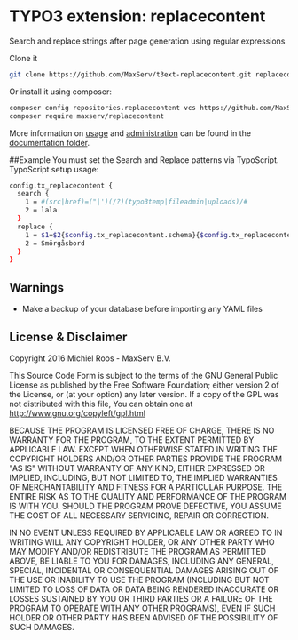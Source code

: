 # TYPO3 extension: replacecontent
Search and replace strings after page generation using regular expressions

Clone it
```bash
git clone https://github.com/MaxServ/t3ext-replacecontent.git replacecontent
```

Or install it using composer:
```bash
composer config repositories.replacecontent vcs https://github.com/MaxServ/t3ext-replacecontent.git
composer require maxserv/replacecontent
```

More information on [usage](Documentation/Introduction/Index.rst) and [administration](Documentation/Administration/Index.rst) can be found in the [documentation folder](Documentation/Index.rst).

##Example
You must set the Search and Replace patterns via TypoScript.
TypoScript setup usage:
```bash
config.tx_replacecontent {
  search {
    1 = #(src|href)=("|')(/?)(typo3temp|fileadmin|uploads)/#
    2 = lala
  }
  replace {
    1 = $1=$2{$config.tx_replacecontent.schema}{$config.tx_replacecontent.host}/$4/
    2 = Smörgåsbord
  }
}
```

## Warnings
* Make a backup of your database before importing any YAML files 

## License & Disclaimer
Copyright 2016 Michiel Roos - MaxServ B.V.

This Source Code Form is subject to the terms of the GNU General Public License as published by the Free Software Foundation; either version 2 of the License, or (at your option) any later version. If a copy of the GPL was not distributed with this file, You can obtain one at http://www.gnu.org/copyleft/gpl.html

BECAUSE THE PROGRAM IS LICENSED FREE OF CHARGE, THERE IS NO WARRANTY FOR THE PROGRAM, TO THE EXTENT PERMITTED BY APPLICABLE LAW. EXCEPT WHEN OTHERWISE STATED IN WRITING THE COPYRIGHT HOLDERS AND/OR OTHER PARTIES PROVIDE THE PROGRAM "AS IS" WITHOUT WARRANTY OF ANY KIND, EITHER EXPRESSED OR IMPLIED, INCLUDING, BUT NOT LIMITED TO, THE IMPLIED WARRANTIES OF MERCHANTABILITY AND FITNESS FOR A PARTICULAR PURPOSE. THE ENTIRE RISK AS TO THE QUALITY AND PERFORMANCE OF THE PROGRAM IS WITH YOU. SHOULD THE PROGRAM PROVE DEFECTIVE, YOU ASSUME THE COST OF ALL NECESSARY SERVICING, REPAIR OR CORRECTION.

IN NO EVENT UNLESS REQUIRED BY APPLICABLE LAW OR AGREED TO IN WRITING WILL ANY COPYRIGHT HOLDER, OR ANY OTHER PARTY WHO MAY MODIFY AND/OR REDISTRIBUTE THE PROGRAM AS PERMITTED ABOVE, BE LIABLE TO YOU FOR DAMAGES, INCLUDING ANY GENERAL, SPECIAL, INCIDENTAL OR CONSEQUENTIAL DAMAGES ARISING OUT OF THE USE OR INABILITY TO USE THE PROGRAM (INCLUDING BUT NOT LIMITED TO LOSS OF DATA OR DATA BEING RENDERED INACCURATE OR LOSSES SUSTAINED BY YOU OR THIRD PARTIES OR A FAILURE OF THE PROGRAM TO OPERATE WITH ANY OTHER PROGRAMS), EVEN IF SUCH HOLDER OR OTHER PARTY HAS BEEN ADVISED OF THE POSSIBILITY OF SUCH DAMAGES.
